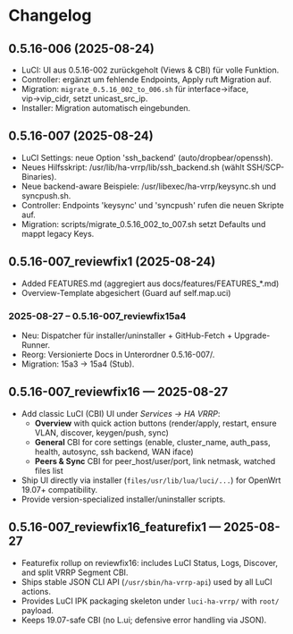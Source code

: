 # Changelog

## 0.5.16-006 (2025-08-24)
- LuCI: UI aus 0.5.16-002 zurückgeholt (Views & CBI) für volle Funktion.
- Controller: ergänzt um fehlende Endpoints, Apply ruft Migration auf.
- Migration: `migrate_0.5.16_002_to_006.sh` für interface→iface, vip→vip_cidr, setzt unicast_src_ip.
- Installer: Migration automatisch eingebunden.

## 0.5.16-007 (2025-08-24)
- LuCI Settings: neue Option 'ssh_backend' (auto/dropbear/openssh).
- Neues Hilfsskript: /usr/lib/ha-vrrp/lib/ssh_backend.sh (wählt SSH/SCP-Binaries).
- Neue backend-aware Beispiele: /usr/libexec/ha-vrrp/keysync.sh und syncpush.sh.
- Controller: Endpoints 'keysync' und 'syncpush' rufen die neuen Skripte auf.
- Migration: scripts/migrate_0.5.16_002_to_007.sh setzt Defaults und mappt legacy Keys.


## 0.5.16-007_reviewfix1 (2025-08-24)
- Added FEATURES.md (aggregiert aus docs/features/FEATURES_*.md)
- Overview-Template abgesichert (Guard auf self.map.uci)

### 2025-08-27 – 0.5.16-007_reviewfix15a4
- Neu: Dispatcher für installer/uninstaller + GitHub-Fetch + Upgrade-Runner.
- Reorg: Versionierte Docs in Unterordner 0.5.16-007/.
- Migration: 15a3 → 15a4 (Stub).

## 0.5.16-007_reviewfix16 — 2025-08-27
- Add classic LuCI (CBI) UI under *Services → HA VRRP*:
  - **Overview** with quick action buttons (render/apply, restart, ensure VLAN, discover, keygen/push, sync)
  - **General** CBI for core settings (enable, cluster_name, auth_pass, health, autosync, ssh backend, WAN iface)
  - **Peers & Sync** CBI for peer_host/user/port, link netmask, watched files list
- Ship UI directly via installer (`files/usr/lib/lua/luci/...`) for OpenWrt 19.07+ compatibility.
- Provide version-specialized installer/uninstaller scripts.

## 0.5.16-007_reviewfix16_featurefix1 — 2025-08-27
- Featurefix rollup on reviewfix16: includes LuCI Status, Logs, Discover, and split VRRP Segment CBI.
- Ships stable JSON CLI API (`/usr/sbin/ha-vrrp-api`) used by all LuCI actions.
- Provides LuCI IPK packaging skeleton under `luci-ha-vrrp/` with `root/` payload.
- Keeps 19.07-safe CBI (no L.ui; defensive error handling via JSON).
